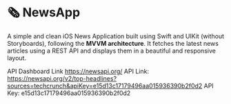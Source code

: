 # 🗞️ NewsApp

A simple and clean iOS News Application built using Swift and UIKit (without Storyboards), following the **MVVM architecture**. It fetches the latest news articles using a REST API and displays them in a beautiful and responsive layout.

API Dashboard Link https://newsapi.org/
API Link: https://newsapi.org/v2/top-headlines?sources=techcrunch&apiKey=e15d13c17179496aa015936390b2f0d2
API Key: e15d13c17179496aa015936390b2f0d2

